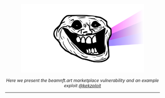 <div align="center">
  <img title="" src="images/prismsec.png" alt="PrismSec logo" data-align="center" width="400">
  </br>

<p><i>Here we present the beamnft.art marketplace vulnerability and an example exploit <a href="https://twitter.com/Kekzploit/">@kekzploit</a></i></p>
  <hr>
</div>
